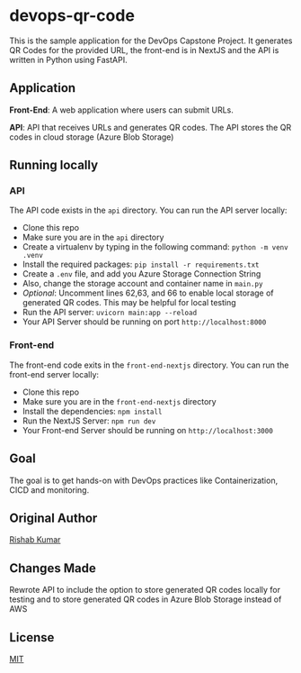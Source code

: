 # devops-qr-code

This is the sample application for the DevOps Capstone Project.
It generates QR Codes for the provided URL, the front-end is in NextJS and the API is written in Python using FastAPI.

## Application

**Front-End**: A web application where users can submit URLs.

**API**: API that receives URLs and generates QR codes. The API stores the QR codes in cloud storage (Azure Blob Storage)

## Running locally

### API

The API code exists in the `api` directory. You can run the API server locally:

- Clone this repo
- Make sure you are in the `api` directory
- Create a virtualenv by typing in the following command: `python -m venv .venv`
- Install the required packages: `pip install -r requirements.txt`
- Create a `.env` file, and add you Azure Storage Connection String
- Also, change the storage account and container name in `main.py`
- *Optional*: Uncomment lines 62,63, and 66 to enable local storage of generated QR codes. This may be helpful for local testing
- Run the API server: `uvicorn main:app --reload`
- Your API Server should be running on port `http://localhost:8000`

### Front-end

The front-end code exits in the `front-end-nextjs` directory. You can run the front-end server locally:

- Clone this repo
- Make sure you are in the `front-end-nextjs` directory
- Install the dependencies: `npm install`
- Run the NextJS Server: `npm run dev`
- Your Front-end Server should be running on `http://localhost:3000`


## Goal

The goal is to get hands-on with DevOps practices like Containerization, CICD and monitoring.

## Original Author

[Rishab Kumar](https://github.com/rishabkumar7)

## Changes Made

Rewrote API to include the option to store generated QR codes locally for testing and to store generated QR codes in Azure Blob Storage instead of AWS

## License

[MIT](./LICENSE)
